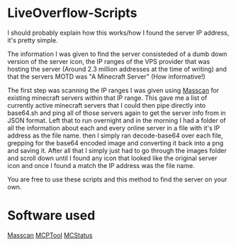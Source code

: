 # LiveOverflow-Scripts

I should probably explain how this works/how I found the server IP address, it's pretty simple.

The information I was given to find the server consisteded of a dumb down version of the server icon, the IP ranges of the VPS provider that was hosting the server (Around 2.3 million addresses at the time of writing) and that the servers MOTD was "A Minecraft Server" (How informative!)

The first step was scanning the IP ranges I was given using [Masscan](https://github.com/robertdavidgraham/masscan) for existing minecraft servers within that IP range. 
This gave me a list of currently active minecraft servers that I could then pipe directly into base64.sh and ping all of those servers again to get the server info from in JSON format. 
Left that to run overnight and in the morning I had a folder of all the information about each and every online server in a file with it's IP address as the file name. then I simply ran decode-base64 over each file, grepping for the base64 encoded image and converting it back into a png and saving it.
After all that I simply just had to go through the images folder and scroll down until I found any icon that looked like the original server icon and once I found a match the IP address was the file name.

You are free to use these scripts and this method to find the server on your own.

# Software used

[Masscan](https://github.com/robertdavidgraham/masscan)
[MCPTool](https://github.com/wrrulos/MCPTool)
[MCStatus](https://github.com/py-mine/mcstatus)
